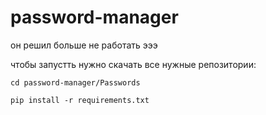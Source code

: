 # password-manager
он решил больше не работать эээ

чтобы запустть нужно скачать все нужные репозитории:

`cd password-manager/Passwords`

```pip install -r requirements.txt```
